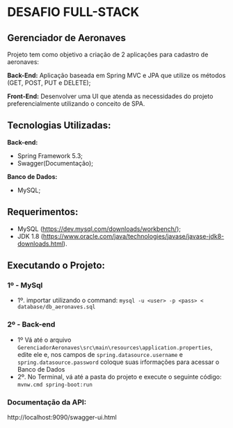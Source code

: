 # DESAFIO FULL-STACK
## Gerenciador de Aeronaves
 Projeto tem como objetivo a criação de 2 aplicações para cadastro de aeronaves:

**Back-End:** Aplicação baseada em Spring MVC e JPA que utilize os métodos (GET, POST, PUT e DELETE);

**Front-End:** Desenvolver uma UI que atenda as necessidades do projeto preferencialmente
utilizando o conceito de SPA.

## Tecnologias Utilizadas:
**Back-end:**
* Spring Framework 5.3;
* Swagger(Documentação);

**Banco de Dados:**
* MySQL;

## Requerimentos:
* MySQL (https://dev.mysql.com/downloads/workbench/);
* JDK 1.8 (https://www.oracle.com/java/technologies/javase/javase-jdk8-downloads.html).

## Executando o Projeto:
### 1º - MySql
* 1º. importar utilizando o command:
`mysql -u <user> -p <pass> < database/db_aeronaves.sql`

### 2º - Back-end
* 1º Vá até o arquivo `GerenciadorAeronaves\src\main\resources\application.properties`, edite ele e, nos campos de `spring.datasource.username` e `spring.datasource.password` coloque suas irformações para acessar o Banco de Dados
* 2º. No Terminal, vá até a pasta do projeto e execute o seguinte código:
`mvnw.cmd spring-boot:run`

### Documentação da API:
http://localhost:9090/swagger-ui.html